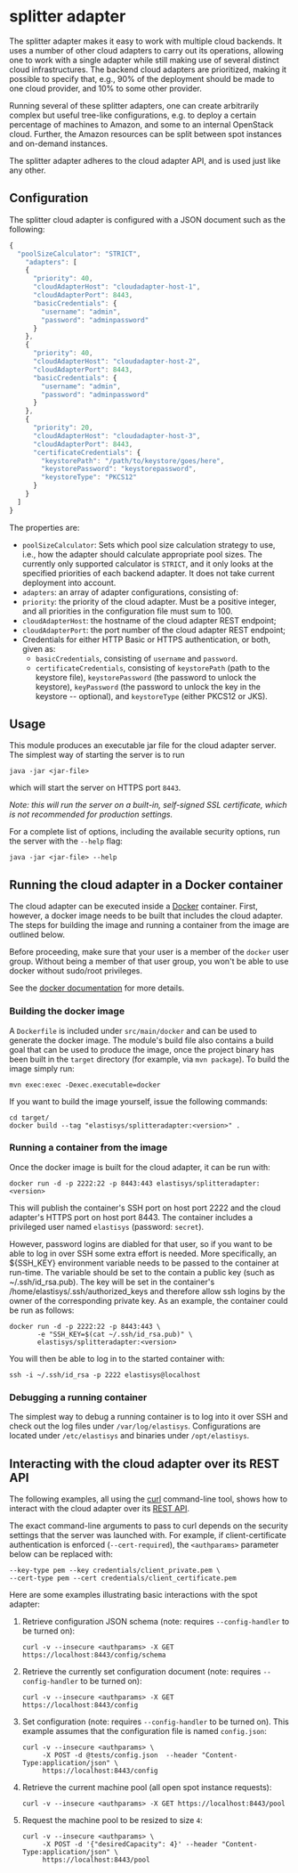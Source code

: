 # splitter adapter

The splitter adapter makes it easy to work with multiple cloud backends.
It uses a number of other cloud adapters to carry out its operations,
allowing one to work with a single adapter while still making use of
several distinct cloud infrastructures. The backend cloud adapters are
prioritized, making it possible to specify that, e.g., 90% of the 
deployment should be made to one cloud provider, and 10% to some
other provider.

Running several of these splitter adapters, one can create arbitrarily 
complex but useful tree-like configurations, e.g. to deploy a certain 
percentage of machines to Amazon, and some to an internal OpenStack cloud.
Further, the Amazon resources can be split between spot instances and 
on-demand instances.

The splitter adapter adheres to the cloud adapter API, and is used just
like any other.

## Configuration

The splitter cloud adapter is configured with a JSON document such as the
following:

```javascript
{
  "poolSizeCalculator": "STRICT",
    "adapters": [
    {
      "priority": 40,
      "cloudAdapterHost": "cloudadapter-host-1",
      "cloudAdapterPort": 8443,
      "basicCredentials": {
        "username": "admin",
        "password": "adminpassword"
      }
    },
    {
      "priority": 40,
      "cloudAdapterHost": "cloudadapter-host-2",
      "cloudAdapterPort": 8443,
      "basicCredentials": {
        "username": "admin",
        "password": "adminpassword"
      }
    },
    {
      "priority": 20,
      "cloudAdapterHost": "cloudadapter-host-3",
      "cloudAdapterPort": 8443,
      "certificateCredentials": {
        "keystorePath": "/path/to/keystore/goes/here",
        "keystorePassword": "keystorepassword",
        "keystoreType": "PKCS12"
      }
    }
  ]
}
```

The properties are:

 - ``poolSizeCalculator``: Sets which pool size calculation strategy to use,
   i.e., how the adapter should calculate appropriate pool sizes. The 
   currently only supported calculator is ``STRICT``, and it only looks at
   the specified priorities of each backend adapter. It does not take current
   deployment into account.
 - ``adapters``: an array of adapter configurations, consisting of:
  - ``priority``: the priority of the cloud adapter. Must be a positive 
    integer, and all priorities in the configuration file must sum to 100.
  - ``cloudAdapterHost``: the hostname of the cloud adapter REST endpoint;
  - ``cloudAdapterPort``: the port number of the cloud adapter REST endpoint;
  - Credentials for either HTTP Basic or HTTPS authentication, or both, 
    given as:
    - ``basicCredentials``, consisting of ``username`` and ``password``.
    - ``certificateCredentials``, consisting of ``keystorePath`` 
      (path to the keystore file), ``keystorePassword`` (the password to
      unlock the keystore), ``keyPassword`` (the password to unlock the
      key in the keystore -- optional), and ``keystoreType`` (either PKCS12
      or JKS).


## Usage
This module produces an executable jar file for the cloud adapter server.
The simplest way of starting the server is to run

    java -jar <jar-file>

which will start the server on HTTPS port ``8443``. 

*Note: this will run the server on a built-in, self-signed SSL certificate, which is not recommended for production settings.*

For a complete list of options, including the available security options,
run the server with the ``--help`` flag:

    java -jar <jar-file> --help



## Running the cloud adapter in a Docker container
The cloud adapter can be executed inside a 
[Docker](https://www.docker.com/) container. First, however, a docker image 
needs to be built that includes the cloud adapter. The steps for building 
the image and running a container from the image are outlined below.

Before proceeding, make sure that your user is a member of the `docker` user group.
Without being a member of that user group, you won't be able to use docker without
 sudo/root privileges. 

See the [docker documentation](https://docs.docker.com/installation/ubuntulinux/#giving-non-root-access) 
for more details.



### Building the docker image
A `Dockerfile` is included under `src/main/docker` and can be used to generate 
the docker image. The module's build file also contains a build goal that can
be used to produce the image, once the project binary has been built in the `target`
directory (for example, via `mvn package`). To build the image simply run:

    mvn exec:exec -Dexec.executable=docker

If you want to build the image yourself, issue the following commands:

    cd target/
    docker build --tag "elastisys/splitteradapter:<version>" .



### Running a container from the image
Once the docker image is built for the cloud adapter, it can be run with:

    docker run -d -p 2222:22 -p 8443:443 elastisys/splitteradapter:<version>

This will publish the container's SSH port on host port 2222 and the 
cloud adapter's HTTPS port on host port 8443. The container includes a 
privileged user named `elastisys` (password: `secret`).

However, password logins are diabled for that user, so if you want to be able to 
log in over SSH some extra effort is needed. More specifically, an ${SSH_KEY} 
environment variable needs to be passed to the container at run-time. The variable 
should be set to the contain a public key (such as ~/.ssh/id_rsa.pub). The key 
will be set in the container's /home/elastisys/.ssh/authorized_keys and therefore 
allow ssh logins by the owner of the corresponding private key. As an example, 
the container could be run as follows:

    docker run -d -p 2222:22 -p 8443:443 \
           -e "SSH_KEY=$(cat ~/.ssh/id_rsa.pub)" \
           elastisys/splitteradapter:<version>

You will then be able to log in to the started container with:

    ssh -i ~/.ssh/id_rsa -p 2222 elastisys@localhost



### Debugging a running container
The simplest way to debug a running container is to log into it over SSH
and check out the log files under `/var/log/elastisys`. Configurations are
located under `/etc/elastisys` and binaries under `/opt/elastisys`.



## Interacting with the cloud adapter over its REST API
The following examples, all using the [curl](http://en.wikipedia.org/wiki/CURL) 
command-line tool, shows how to interact with the cloud adapter over its
[REST API](http://cloudadapterapi.readthedocs.org/en/latest/).

The exact command-line arguments to pass to curl depends on the security
settings that the server was launched with. For example, if client-certificate
authentication is enforced (`--cert-required`), the `<authparams>` parameter 
below can be replaced with:

    --key-type pem --key credentials/client_private.pem \
    --cert-type pem --cert credentials/client_certificate.pem

Here are some examples illustrating basic interactions with the spot adapter:

 1. Retrieve configuration JSON schema (note: requires ``--config-handler`` to be turned on):

    ```
    curl -v --insecure <authparams> -X GET https://localhost:8443/config/schema
    ```

 2. Retrieve the currently set configuration document (note: requires ``--config-handler`` to be turned on):

    ```
    curl -v --insecure <authparams> -X GET https://localhost:8443/config
    ```

 3. Set configuration (note: requires ``--config-handler`` to be turned on).
    This example assumes that the configuration file is named ``config.json``:

    ```
    curl -v --insecure <authparams> \
         -X POST -d @tests/config.json  --header "Content-Type:application/json" \
         https://localhost:8443/config
    ```

 4. Retrieve the current machine pool (all open spot instance requests):

    ```
    curl -v --insecure <authparams> -X GET https://localhost:8443/pool
    ```

 5. Request the machine pool to be resized to size ``4``:

    ```
    curl -v --insecure <authparams> \
         -X POST -d '{"desiredCapacity": 4}' --header "Content-Type:application/json" \
         https://localhost:8443/pool
    ```



